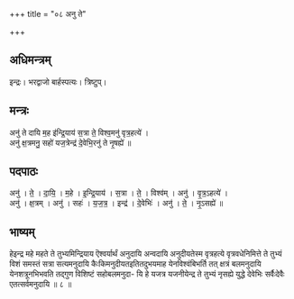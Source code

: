+++
title = "०८ अनु ते"

+++
## अधिमन्त्रम्
इन्द्रः। भरद्वाजो बार्हस्पत्यः। त्रिष्टुप्।

## मन्त्रः
अनु॑ ते दायि म॒ह इ॑न्द्रि॒याय॑ स॒त्रा ते॒ विश्व॒मनु॑ वृत्र॒हत्ये॑ ।  
अनु॑ क्ष॒त्रमनु॒ सहो॑ यज॒त्रेन्द्र॑ दे॒वेभि॒रनु॑ ते नृ॒षह्ये॑ ॥

## पदपाठः
अनु॑ । ते॒ । दा॒यि॒ । म॒हे । इ॒न्द्रि॒याय॑ । स॒त्रा । ते॒ । विश्व॑म् । अनु॑ । वृ॒त्र॒ऽहत्ये॑ ।  
अनु॑ । क्ष॒त्रम् । अनु॑ । सहः॑ । य॒ज॒त्र॒ । इन्द्र॑ । दे॒वेभिः॑ । अनु॑ । ते॒ । नृ॒ऽसह्ये॑ ॥

## भाष्यम्
हेइन्द्र महे महते ते तुभ्यमिन्द्रियाय ऎश्वर्यार्थं अनुदायि अन्वदायि अनुदीयतेस्म वृत्रहत्ये वृत्रवधेनिमित्ते ते तुभ्यं विशं समस्तं सत्रा सत्यमनुदायि कैःकिमनुदीयतइतितदुभयमाह येनविश्वंबिभर्ति तत् क्षत्रं बलमनुदायि येनशत्रूनभिभवति तद्गुण विशिष्टं सहोबलमनुदा- यि हे यजत्र यजनीयेन्द्र ते तुभ्यं नृसह्ये युद्धे देवेभिः सर्वैःदेवैः एतत्सर्वमनुदायि ॥ ८ ॥